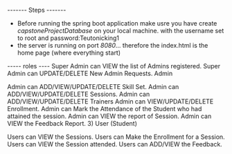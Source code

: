------- Steps -------
- Before running the spring boot application make usre you have create *capstoneProjectDatabase* on your local machine. with the username set to root and password:Teutonicking1
- the server is running on port *8080*... therefore the index.html is the home page (where everything start)




----- roles ----
Super Admin can VIEW the list of Admins registered.
Super Admin can UPDATE/DELETE New Admin Requests.
Admin

Admin can ADD/VIEW/UPDATE/DELETE Skill Set.
Admin can ADD/VIEW/UPDATE/DELETE Sessions.
Admin can ADD/VIEW/UPDATE/DELETE Trainers
Admin can VIEW/UPDATE/DELETE Enrollment.
Admin can Mark the Attendance of the Student who had attained the session.
Admin can VIEW the report of Session.
Admin can VIEW the Feedback Report.
3) User (Student)

Users can VIEW the Sessions.
Users can Make the Enrollment for a Session.
Users can VIEW the Session attended.
Users can ADD/VIEW the Feedback.
